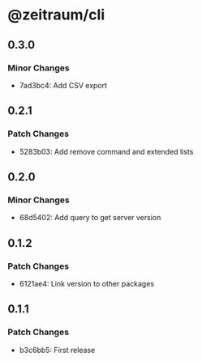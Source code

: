 # @zeitraum/cli

## 0.3.0

### Minor Changes

- 7ad3bc4: Add CSV export

## 0.2.1

### Patch Changes

- 5283b03: Add remove command and extended lists

## 0.2.0

### Minor Changes

- 68d5402: Add query to get server version

## 0.1.2

### Patch Changes

- 6121ae4: Link version to other packages

## 0.1.1

### Patch Changes

- b3c6bb5: First release
